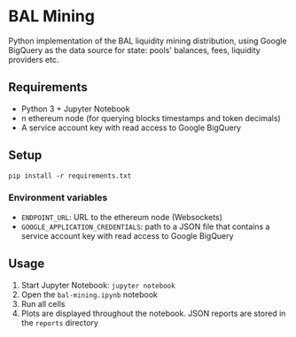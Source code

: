# BAL Mining
Python implementation of the BAL liquidity mining distribution, using Google BigQuery as the data source for state: pools' balances, fees, liquidity providers etc.

## Requirements
* Python 3 + Jupyter Notebook
* n ethereum node (for querying blocks timestamps and token decimals) 
* A service account key with read access to Google BigQuery

## Setup
`pip install -r requirements.txt`
### Environment variables
* `ENDPOINT_URL`: URL to the ethereum node (Websockets)
* `GOOGLE_APPLICATION_CREDENTIALS`: path to a JSON file that contains a service account key with read access to Google BigQuery

## Usage
1. Start Jupyter Notebook: `jupyter notebook`  
1. Open the `bal-mining.ipynb` notebook   
1. Run all cells
1. Plots are displayed throughout the notebook. JSON reports are stored in the `reports` directory